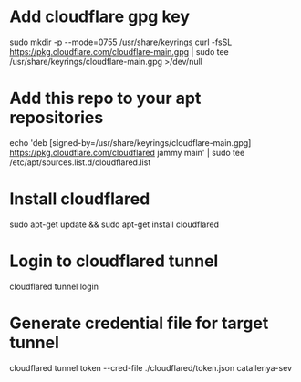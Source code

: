 # Add cloudflare gpg key
sudo mkdir -p --mode=0755 /usr/share/keyrings
curl -fsSL https://pkg.cloudflare.com/cloudflare-main.gpg | sudo tee /usr/share/keyrings/cloudflare-main.gpg >/dev/null

# Add this repo to your apt repositories
echo 'deb [signed-by=/usr/share/keyrings/cloudflare-main.gpg] https://pkg.cloudflare.com/cloudflared jammy main' | sudo tee /etc/apt/sources.list.d/cloudflared.list

# Install cloudflared
sudo apt-get update && sudo apt-get install cloudflared

# Login to cloudflared tunnel
cloudflared tunnel login

# Generate credential file for target tunnel
cloudflared tunnel token --cred-file ./cloudflared/token.json catallenya-sev